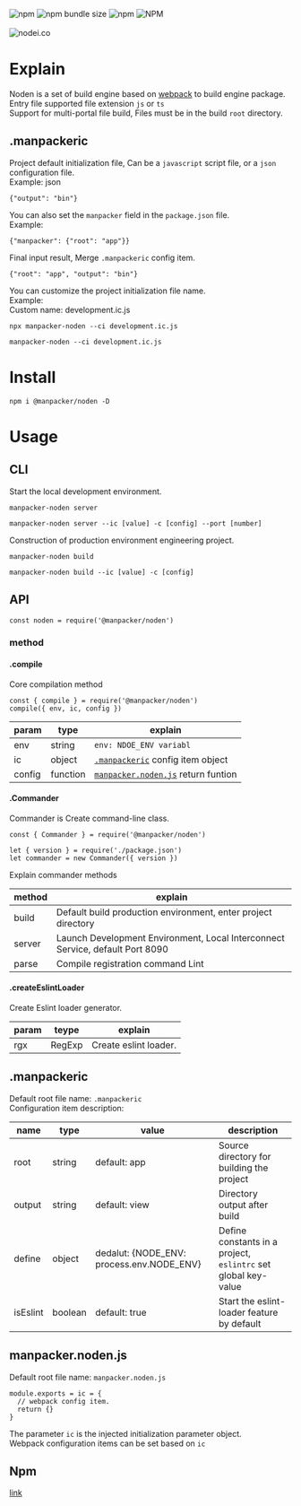 ![npm](https://img.shields.io/npm/v/@manpacker/noden.svg)
![npm bundle size](https://img.shields.io/bundlephobia/min/@manpacker/noden.svg)
![npm](https://img.shields.io/npm/dw/@manpacker/noden.svg)
![NPM](https://img.shields.io/npm/l/@manpacker/noden.svg)
<br><br>
![nodei.co](https://nodei.co/npm/@manpacker/noden.png?downloads=true&downloadRank=true&stars=true)
<br>
# Explain
Noden is a set of build engine based on [webpack](https://www.webpackjs.com/) to build engine package.<br>
Entry file supported file extension <code>js</code> or <code>ts</code><br>
Support for multi-portal file build, Files must be in the build <code>root</code> directory.<br>
## .manpackeric
Project default initialization file, Can be a <code>javascript</code> script file, or a <code>json</code> configuration file.<br>
Example: json<br>
```
{"output": "bin"}
```
You can also set the <code>manpacker</code> field in the <code>package.json</code> file.<br>
Example:<br>
```
{"manpacker": {"root": "app"}}
```
Final input result, Merge <code>.manpackeric</code> config item.
```
{"root": "app", "output": "bin"}
```
You can customize the project initialization file name.<br>
Example:<br>
Custom name: development.ic.js
```
npx manpacker-noden --ci development.ic.js
```
```
manpacker-noden --ci development.ic.js
```
# Install
```
npm i @manpacker/noden -D
```
# Usage
## CLI
Start the local development environment.
```
manpacker-noden server
```
```
manpacker-noden server --ic [value] -c [config] --port [number]
```
Construction of production environment engineering project.
```
manpacker-noden build
```
```
manpacker-noden build --ic [value] -c [config]
```
## API
```
const noden = require('@manpacker/noden')
```
### method
#### .compile
Core compilation method
```
const { compile } = require('@manpacker/noden')
compile({ env, ic, config })
```

|param|type|explain|
|-----|----|-------|
|env|string|<code>env: NDOE_ENV variabl</code>|
|ic|object|<code>[.manpackeric](#.manpackeric)</code> config item object|
|config|function|<code>[manpacker.noden.js](#manpacker.noden.js)</code> return funtion|

#### .Commander
Commander is Create command-line class.
```
const { Commander } = require('@manpacker/noden')

let { version } = require('./package.json')
let commander = new Commander({ version })

```
Explain commander methods

|method|explain|
|------|-------|
|build|Default build production environment, enter project directory|
|server|Launch Development Environment, Local Interconnect Service, default Port 8090|
|parse|Compile registration command Lint|

#### .createEslintLoader
Create Eslint loader generator.

|param|teype|explain|
|-----|-----|-------|
|rgx|RegExp|Create eslint loader.|

## .manpackeric
Default root file name: <code>.manpackeric</code><br>
Configuration item description:<br>

|name|type|value|description|
|----|----|-----|-----------|
|root|string|default: app| Source directory for building the project|
|output|string|default: view|Directory output after build|
|define|object|dedalut: {NODE_ENV: process.env.NODE_ENV}|Define constants in a project, <code>eslintrc</code> set global key-value|
|isEslint|boolean|default: true|Start the eslint-loader feature by default|

## manpacker.noden.js
Default root file name: <code>manpacker.noden.js</code>
```
module.exports = ic = {
  // webpack config item.
  return {}
}
```
The parameter <code>ic</code> is the injected initialization parameter object.<br>
Webpack configuration items can be set based on <code>ic</code>
## Npm
[link](https://www.npmjs.com/package/@manpacker/noden)
